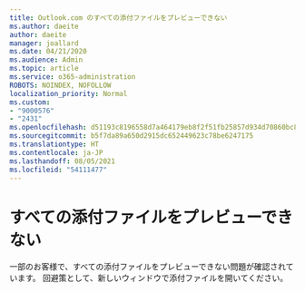 ```yaml
---
title: Outlook.com のすべての添付ファイルをプレビューできない
ms.author: daeite
author: daeite
manager: joallard
ms.date: 04/21/2020
ms.audience: Admin
ms.topic: article
ms.service: o365-administration
ROBOTS: NOINDEX, NOFOLLOW
localization_priority: Normal
ms.custom:
- "9000576"
- "2431"
ms.openlocfilehash: d51193c8196558d7a464179eb8f2f51fb25857d934d70860bc84c4f1f2bf0389
ms.sourcegitcommit: b5f7da89a650d2915dc652449623c78be6247175
ms.translationtype: HT
ms.contentlocale: ja-JP
ms.lasthandoff: 08/05/2021
ms.locfileid: "54111477"
---
```

# <a name="cant-preview-all-of-an-attachment"></a>すべての添付ファイルをプレビューできない

一部のお客様で、すべての添付ファイルをプレビューできない問題が確認されています。 回避策として、新しいウィンドウで添付ファイルを開いてください。